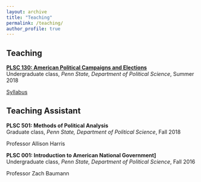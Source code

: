 ```yaml
---
layout: archive
title: "Teaching"
permalink: /teaching/
author_profile: true
---
```


## Teaching

<b>[PLSC 130: American Political Campaigns and Elections](https://markusneumann.github.io/teaching/2018-summer-plsc130)</b> <br>
Undergraduate class, <i>Penn State, Department of Political Science</i>, Summer 2018

[Syllabus](https://markusneumann.github.io/files/Syllabus_PLSC130_Summer_2018.pdf)

## Teaching Assistant

<b>PLSC 501: Methods	of	Political	Analysis</b> <br>
Graduate class, <i>Penn State, Department of Political Science</i>, Fall 2018

Professor Allison Harris

<b>PLSC 001: Introduction to American National Government]</b> <br>
Undergraduate class, <i>Penn State, Department of Political Science</i>, Fall 2016

Professor Zach Baumann
